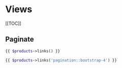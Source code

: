 # Views

[[TOC]]

## Paginate

```php
{{ $products->links() }}

{{ $products->links('pagination::bootstrap-4') }}
```